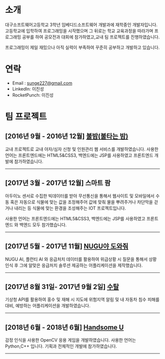 # 소개
대구소프트웨어고등학교 3학년 임베디드소프트웨어 개발과에 재학중인 개발자입니다. 
고등학교에 입학하여 프로그래밍을 시작했으며 그 뒤로는 학교 교육과정을 따라가며 프로그래밍 공부를 하여 공모전과 대회에 참가하였고,교내 팀 프로젝트를 진행하였습니다.

프로그래밍이 제일 재밌으나 아직 실력이 부족하여 꾸준히 공부하고 개발하고 있습니다.

# 연락
  - Email : sunge227@gmail.com
  - LinkedIn: 이진성
  - RocketPunch: 이진성
  
# 팀 프로젝트
## [2016년 9월 - 2016년 12월] [**불밤(불타는 밤)**](https://github.com/sunge227/bulbam)

교내 프로젝트로 교내 야자/심자 신청 및 인원관리 웹 서비스를 개발하였습니다.
사용한 언어는 프론트엔드에는 HTML5&CSS3, 백엔드에는 JSP를 사용하였고 프론트엔드 개발에 참가하였습니다.
***

## [2017년 3월 - 2017년 12월] **스마트 팜**

아두이노 센서로 수집한 빅데이터를 받아 무선통신을 통해서 웹사이트 및 모바일에서 수동 혹은 자동으로 식물에 맞는 값을 조정해주어 값에 맞춰 물을 뿌려주거나 차단막을 걷거나 내리는 등 식물에 맞는 환경을 조성해주는 IOT 프로젝트입니다.

사용한 언어는 프론트엔드에는 HTML5&CSS3, 백엔드에는 JSP를 사용하였고 프론트엔드 와 백엔드 모두 참가했습니다.
***

## [2017년 5월 - 2017년 11월] [**NUGU야 도와줘**](https://github.com/sunge227/STAC)

NUGU AI, 플런티 AI 와 응급처치 데이터를 활용하여 위급상황 시 질문을 통해서 상황 인식 후 그에 알맞은 응급처치 솔루션 제공하는 어플리케이션을 제작했습니다.
***

## [2017년 8월 31일- 2017년 9월 2일] [**수탈**](https://github.com/sunge227/KNU_Hackahon)

기상청 API를 활용하여 홍수 및 재해 시 지도에 위험지역 알림 및 내 자동차 침수 피해를 대비, 예방하는 어플리케이션을 개발하였습니다.
***

## [2018년 6월 - 2018년 6월] [**Handsome U**](https://github.com/sunge227/Handsome-U)

감정 인식을 사용한 OpenCV 응용 게임을 개발하였습니다.
사용한 언어는 Python,C++ 입니다. 기획과 전체적인 개발에 참가하였습니다.
***
